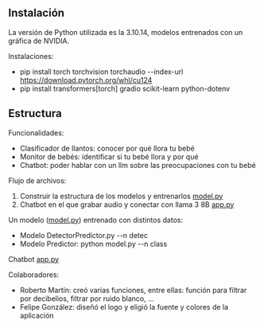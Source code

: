 ## Instalación
La versión de Python utilizada es la 3.10.14, modelos entrenados con un gráfica de NVIDIA.

Instalaciones:
- pip install torch torchvision torchaudio --index-url https://download.pytorch.org/whl/cu124
- pip install transformers[torch] gradio scikit-learn python-dotenv

## Estructura
Funcionalidades:
- Clasificador de llantos: conocer por qué llora tu bebé
- Monitor de bebés: identificar si tu bebé llora y por qué
- Chatbot: poder hablar con un llm sobre las preocupaciones con tu bebé

Flujo de archivos:
1. Construir la estructura de los modelos y entrenarlos [model.py](model.py)
2. Chatbot en el que grabar audio y conectar con llama 3 8B [app.py](app.py)

Un modelo ([model.py](model.py)) entrenado con distintos datos:
- Modelo DetectorPredictor.py --n detec
- Modelo Predictor: python model.py --n class

Chatbot [app.py](app.py)

Colaboradores:
- Roberto Martín: creó varias funciones, entre ellas: función para filtrar por decibelios, filtrar por ruido blanco, ...
- Felipe González: diseñó el logo y eligió la fuente y colores de la aplicación
